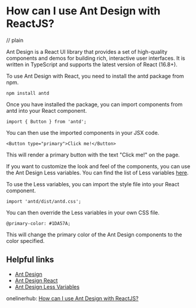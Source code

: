 # How can I use Ant Design with ReactJS?
// plain

Ant Design is a React UI library that provides a set of high-quality components and demos for building rich, interactive user interfaces. It is written in TypeScript and supports the latest version of React (16.8+).

To use Ant Design with React, you need to install the antd package from npm.

```
npm install antd
```

Once you have installed the package, you can import components from antd into your React component.

```
import { Button } from 'antd';
```

You can then use the imported components in your JSX code.

```
<Button type="primary">Click me!</Button>
```

This will render a primary button with the text "Click me!" on the page.

If you want to customize the look and feel of the components, you can use the Ant Design Less variables. You can find the list of Less variables [here](https://github.com/ant-design/ant-design/blob/master/components/style/themes/default.less).

To use the Less variables, you can import the style file into your React component.

```
import 'antd/dist/antd.css';
```

You can then override the Less variables in your own CSS file.

```
@primary-color: #1DA57A;
```

This will change the primary color of the Ant Design components to the color specified.

## Helpful links
- [Ant Design](https://ant.design/)
- [Ant Design React](https://ant.design/docs/react/introduce)
- [Ant Design Less Variables](https://github.com/ant-design/ant-design/blob/master/components/style/themes/default.less)

onelinerhub: [How can I use Ant Design with ReactJS?](https://onelinerhub.com/reactjs/how-can-i-use-ant-design-with-reactjs)
